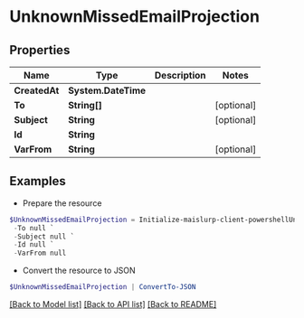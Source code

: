 # UnknownMissedEmailProjection
## Properties

Name | Type | Description | Notes
------------ | ------------- | ------------- | -------------
**CreatedAt** | **System.DateTime** |  | 
**To** | **String[]** |  | [optional] 
**Subject** | **String** |  | [optional] 
**Id** | **String** |  | 
**VarFrom** | **String** |  | [optional] 

## Examples

- Prepare the resource
```powershell
$UnknownMissedEmailProjection = Initialize-maislurp-client-powershellUnknownMissedEmailProjection  -CreatedAt null `
 -To null `
 -Subject null `
 -Id null `
 -VarFrom null
```

- Convert the resource to JSON
```powershell
$UnknownMissedEmailProjection | ConvertTo-JSON
```

[[Back to Model list]](../README#documentation-for-models) [[Back to API list]](../README#documentation-for-api-endpoints) [[Back to README]](../README)

